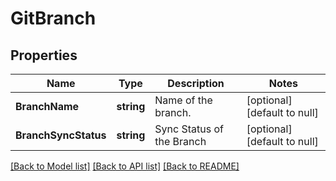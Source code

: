 # GitBranch

## Properties
Name | Type | Description | Notes
------------ | ------------- | ------------- | -------------
**BranchName** | **string** | Name of the branch. | [optional] [default to null]
**BranchSyncStatus** | **string** | Sync Status of the Branch | [optional] [default to null]

[[Back to Model list]](../README.md#documentation-for-models) [[Back to API list]](../README.md#documentation-for-api-endpoints) [[Back to README]](../README.md)

